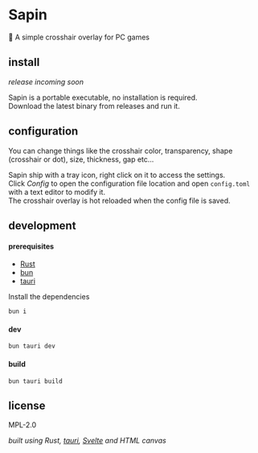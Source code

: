 # Sapin

:evergreen_tree: A simple crosshair overlay for PC games

## install

_release incoming soon_

Sapin is a portable executable, no installation is required. \
Download the latest binary from releases and run it.

## configuration

You can change things like the crosshair color, transparency, shape (crosshair or dot),
size, thickness, gap etc...

Sapin ship with a tray icon, right click on it to access the settings. \
Click _Config_ to open the configuration file location and open
`config.toml` with a text editor to modify it. \
The crosshair overlay is hot reloaded when the config file is saved.

## development

#### prerequisites

- [Rust](https://www.rust-lang.org/tools/install)
- [bun](https://bun.sh/)
- [tauri](https://v2.tauri.app/start/prerequisites/)

Install the dependencies

```shell
bun i
```

#### dev

```shell
bun tauri dev
```

#### build

```shell
bun tauri build
```

## license

MPL-2.0

_built using Rust, [tauri](https://v2.tauri.app/), [Svelte](https://svelte.dev/) and HTML canvas_
